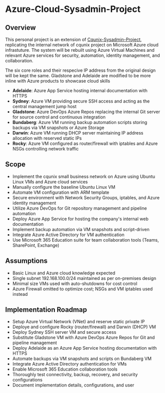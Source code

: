 # Azure-Cloud-Sysadmin-Project

## Overview  
This personal project is an extension of [Cqunix-Sysadmin-Project](https://github.com/Tim-Port-Foli-Ho/Cqunix-Sysadmin-Project), replicating the internal network of cqunix project on Microsoft Azure cloud infrastuture. The system will be rebuilt using Azure Virtual Machines and relevant Azure services for security, automation, identity management, and collaboration.

The six core roles and their respecive IP address from the original design will be kept the same. Gladstone and Adelaide are modified to be more inline with Azure products to showcase cloud skills

- **Adelaide**: Azure App Service hosting internal documentation with HTTPS
- **Sydney**: Azure VM providing secure SSH access and acting as the central management jump host
- **Gladstone**: Azure DevOps Azure Repos replacing the internal Git server for source control and continuous integration
- **Bundaberg**: Azure VM running backup automation scripts storing backups via VM snapshots or Azure Storage
- **Darwin**: Azure VM running DHCP server maintaining IP address allocation with reserved static IPs
- **Rocky**: Azure VM configured as router/firewall with iptables and Azure NSGs controlling network traffic

## Scope  
- Implement the cqunix small business network on Azure using Ubuntu Linux VMs and Azure cloud services
- Manually configure the baseline Ubuntu Linux VM
- Automate VM configuration with ARM template
- Secure environment with Network Security Groups, iptables, and Azure identity management
- Utilize Azure DevOps for Git repository management and pipeline automation
- Deploy Azure App Service for hosting the company's internal web documentation
- Implement backup automation via VM snapshots and script-driven
- Integrate Azure Active Directory for VM authentication
- Use Microsoft 365 Education suite for team collaboration tools (Teams, SharePoint, Exchange)

## Assumptions  
- Basic Linux and Azure cloud knowledge expected
- Single subnet 192.168.100.0/24 maintained as per on-premises design
- Minimal size VMs used with auto-shutdowns for cost control
- Azure Firewall omitted to optimize cost; NSGs and VM iptables used instead

## Implementation Roadmap  
- Setup Azure Virtual Network (VNet) and reserve static private IP  
- Deploye and configure Rocky (router/firewall) and Darwin (DHCP) VM  
- Deploy Sydney SSH server VM and secure access
- Substitute Gladstone VM with Azure DevOps Azure Repos for Git and pipeline management
- Deploy Adelaide as an Azure App Service hosting documentation with HTTPS
- Automate backups via VM snapshots and scripts on Bundaberg VM
- Integrate Azure Active Directory authentication for VMs
- Enable Microsoft 365 Education collaboration tools
- Thoroughly test connectivity, backup, recovery, and security configurations
- Document implementation details, configurations, and user

